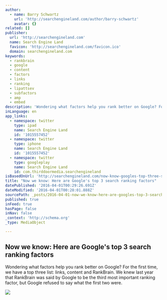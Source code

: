 ```yaml
---
author:
  - name: Barry Schwartz
    url: 'http://searchengineland.com/author/barry-schwartz'
    avatar: {}
related: []
publisher:
  url: 'http://searchengineland.com'
  name: Search Engine Land
  favicon: 'http://searchengineland.com/favicon.ico'
  domain: searchengineland.com
keywords:
  - rankbrain
  - google
  - content
  - factors
  - links
  - ranking
  - lipattsev
  - subfactors
  - amp
  - embed
description: 'Wondering what factors help you rank better on Google? For the first time, we have a top three list: links, content and RankBrain. We knew last year that RankBrain was said by Google to be the third most important ranking factor, but Google refused to say what the first two were.'
inLanguage: en
app_links:
  - namespace: twitter
    type: ipad
    name: Search Engine Land
    id: '1015557452'
  - namespace: twitter
    type: iphone
    name: Search Engine Land
    id: '1015557452'
  - namespace: twitter
    type: googleplay
    name: Search Engine Land
    id: com.thirddoormedia.searchengineland
isBasedOnUrl: 'http://searchengineland.com/now-know-googles-top-three-search-ranking-factors-245882'
title: "Now we know: Here are Google's top 3 search ranking factors"
datePublished: '2016-04-01T00:29:26.691Z'
dateModified: '2016-04-01T00:28:01.888Z'
sourcePath: _posts/2016-04-01-now-we-know-here-are-googles-top-3-search-ranking-factors.md
published: true
inFeed: true
hasPage: false
inNav: false
_context: 'http://schema.org'
_type: MediaObject

---
```

<article style=""><h1>Now we know: Here are Google's top 3 search ranking factors</h1><p>Wondering what factors help you rank better on Google? For the first time, we have a top three list: links, content and RankBrain. We knew last year that RankBrain was said by Google to be the third most important ranking factor, but Google refused to say what the first two were.</p><img src="http://searchengineland.com/figz/wp-content/seloads/2015/09/google-g-word-blue3-1920.jpg" /></article>